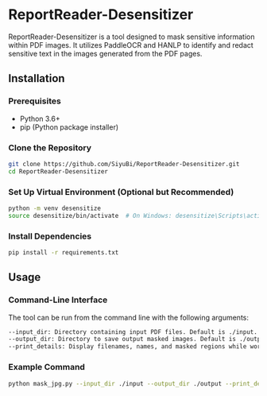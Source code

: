 # ReportReader-Desensitizer

ReportReader-Desensitizer is a tool designed to mask sensitive information within PDF images. It utilizes PaddleOCR and HANLP to identify and redact sensitive text in the images generated from the PDF pages.


## Installation

### Prerequisites

- Python 3.6+
- pip (Python package installer)

### Clone the Repository

```sh
git clone https://github.com/SiyuBi/ReportReader-Desensitizer.git
cd ReportReader-Desensitizer
```

### Set Up Virtual Environment (Optional but Recommended)

```sh
python -m venv desensitize
source desensitize/bin/activate  # On Windows: desensitize\Scripts\activate
```

### Install Dependencies
```sh
pip install -r requirements.txt
```

## Usage
### Command-Line Interface
The tool can be run from the command line with the following arguments:
```sh
--input_dir: Directory containing input PDF files. Default is ./input.
--output_dir: Directory to save output masked images. Default is ./output.
--print_details: Display filenames, names, and masked regions while working. Default is False.
```

### Example Command
```sh
python mask_jpg.py --input_dir ./input --output_dir ./output --print_details True
```